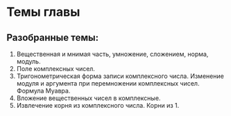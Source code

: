 # Темы главы
## Разобранные темы:
1. Вещественная и мнимая часть, умножение, сложением, норма, модуль.
2. Поле комплексных чисел.
3. Тригонометрическая форма записи комплексного числа. Изменение модуля и аргумента при перемножении комплексных чисел. Формула Муавра.
4. Вложение вещественных чисел в комплексные.
5. Извлечение корня из комплексного числа. Корни из 1.
